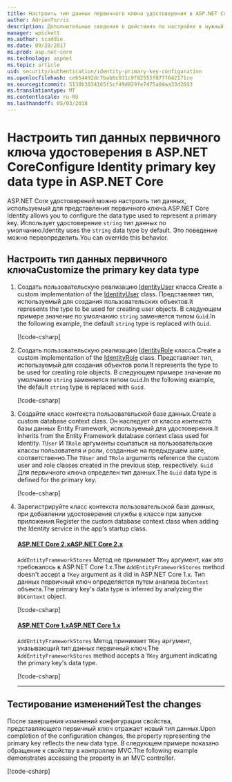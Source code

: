```yaml
---
title: Настроить тип данных первичного ключа удостоверения в ASP.NET Core
author: AdrienTorris
description: Дополнительные сведения о действиях по настройке в нужный тип данных используется для ASP.NET Core Identity первичного ключа.
manager: wpickett
ms.author: scaddie
ms.date: 09/28/2017
ms.prod: asp.net-core
ms.technology: aspnet
ms.topic: article
uid: security/authentication/identity-primary-key-configuration
ms.openlocfilehash: ce654492dc7bab6c031c9f82555f877f642171ce
ms.sourcegitcommit: 5130b3034165f5cf49d829fe7475a84aa33d2693
ms.translationtype: MT
ms.contentlocale: ru-RU
ms.lasthandoff: 05/03/2018
---
```

# <a name="configure-identity-primary-key-data-type-in-aspnet-core"></a><span data-ttu-id="9402c-103">Настроить тип данных первичного ключа удостоверения в ASP.NET Core</span><span class="sxs-lookup"><span data-stu-id="9402c-103">Configure Identity primary key data type in ASP.NET Core</span></span>

<span data-ttu-id="9402c-104">ASP.NET Core удостоверений можно настроить тип данных, используемый для представления первичного ключа.</span><span class="sxs-lookup"><span data-stu-id="9402c-104">ASP.NET Core Identity allows you to configure the data type used to represent a primary key.</span></span> <span data-ttu-id="9402c-105">Использует удостоверение `string` тип данных по умолчанию.</span><span class="sxs-lookup"><span data-stu-id="9402c-105">Identity uses the `string` data type by default.</span></span> <span data-ttu-id="9402c-106">Это поведение можно переопределить.</span><span class="sxs-lookup"><span data-stu-id="9402c-106">You can override this behavior.</span></span>

## <a name="customize-the-primary-key-data-type"></a><span data-ttu-id="9402c-107">Настроить тип данных первичного ключа</span><span class="sxs-lookup"><span data-stu-id="9402c-107">Customize the primary key data type</span></span>

1. <span data-ttu-id="9402c-108">Создать пользовательскую реализацию [IdentityUser](/dotnet/api/microsoft.aspnetcore.identity.entityframeworkcore.identityuser-1) класса.</span><span class="sxs-lookup"><span data-stu-id="9402c-108">Create a custom implementation of the [IdentityUser](/dotnet/api/microsoft.aspnetcore.identity.entityframeworkcore.identityuser-1) class.</span></span> <span data-ttu-id="9402c-109">Представляет тип, используемый для создания пользовательских объектов.</span><span class="sxs-lookup"><span data-stu-id="9402c-109">It represents the type to be used for creating user objects.</span></span> <span data-ttu-id="9402c-110">В следующем примере значение по умолчанию `string` заменяется типом `Guid`.</span><span class="sxs-lookup"><span data-stu-id="9402c-110">In the following example, the default `string` type is replaced with `Guid`.</span></span>

    [!code-csharp[](identity/sample/src/ASPNET-IdentityDemo-PrimaryKeysConfig/Models/ApplicationUser.cs?highlight=4&range=7-13)]

2. <span data-ttu-id="9402c-111">Создать пользовательскую реализацию [IdentityRole](/dotnet/api/microsoft.aspnetcore.identity.entityframeworkcore.identityrole-1) класса.</span><span class="sxs-lookup"><span data-stu-id="9402c-111">Create a custom implementation of the [IdentityRole](/dotnet/api/microsoft.aspnetcore.identity.entityframeworkcore.identityrole-1) class.</span></span> <span data-ttu-id="9402c-112">Представляет тип, используемый для создания объектов роли.</span><span class="sxs-lookup"><span data-stu-id="9402c-112">It represents the type to be used for creating role objects.</span></span> <span data-ttu-id="9402c-113">В следующем примере значение по умолчанию `string` заменяется типом `Guid`.</span><span class="sxs-lookup"><span data-stu-id="9402c-113">In the following example, the default `string` type is replaced with `Guid`.</span></span>

    [!code-csharp[](identity/sample/src/ASPNET-IdentityDemo-PrimaryKeysConfig/Models/ApplicationRole.cs?highlight=3&range=7-12)]

3. <span data-ttu-id="9402c-114">Создайте класс контекста пользовательской базе данных.</span><span class="sxs-lookup"><span data-stu-id="9402c-114">Create a custom database context class.</span></span> <span data-ttu-id="9402c-115">Он наследует от класса контекста базы данных Entity Framework, используемый для удостоверения.</span><span class="sxs-lookup"><span data-stu-id="9402c-115">It inherits from the Entity Framework database context class used for Identity.</span></span> <span data-ttu-id="9402c-116">`TUser` И `TRole` аргументы ссылаться на пользовательские классы пользователя и роли, созданные на предыдущем шаге, соответственно.</span><span class="sxs-lookup"><span data-stu-id="9402c-116">The `TUser` and `TRole` arguments reference the custom user and role classes created in the previous step, respectively.</span></span> <span data-ttu-id="9402c-117">`Guid` Для первичного ключа определен тип данных.</span><span class="sxs-lookup"><span data-stu-id="9402c-117">The `Guid` data type is defined for the primary key.</span></span>

    [!code-csharp[](identity/sample/src/ASPNET-IdentityDemo-PrimaryKeysConfig/Data/ApplicationDbContext.cs?highlight=3&range=9-26)]

4. <span data-ttu-id="9402c-118">Зарегистрируйте класс контекста пользовательской базе данных, при добавлении удостоверения службы в классе при запуске приложения.</span><span class="sxs-lookup"><span data-stu-id="9402c-118">Register the custom database context class when adding the Identity service in the app's startup class.</span></span>

   #### <a name="aspnet-core-2xtabaspnetcore2x"></a>[<span data-ttu-id="9402c-119">ASP.NET Core 2.x</span><span class="sxs-lookup"><span data-stu-id="9402c-119">ASP.NET Core 2.x</span></span>](#tab/aspnetcore2x/)
    <span data-ttu-id="9402c-120">`AddEntityFrameworkStores` Метод не принимает `TKey` аргумент, как это требовалось в ASP.NET Core 1.x.</span><span class="sxs-lookup"><span data-stu-id="9402c-120">The `AddEntityFrameworkStores` method doesn't accept a `TKey` argument as it did in ASP.NET Core 1.x.</span></span> <span data-ttu-id="9402c-121">Тип данных первичный ключ определяется путем анализа `DbContext` объекта.</span><span class="sxs-lookup"><span data-stu-id="9402c-121">The primary key's data type is inferred by analyzing the `DbContext` object.</span></span>

    [!code-csharp[](identity/sample/src/ASPNETv2-IdentityDemo-PrimaryKeysConfig/Startup.cs?highlight=6-8&range=25-37)]

   #### <a name="aspnet-core-1xtabaspnetcore1x"></a>[<span data-ttu-id="9402c-122">ASP.NET Core 1.x</span><span class="sxs-lookup"><span data-stu-id="9402c-122">ASP.NET Core 1.x</span></span>](#tab/aspnetcore1x/)
    <span data-ttu-id="9402c-123">`AddEntityFrameworkStores` Метод принимает `TKey` аргумент, указывающий тип данных первичный ключ.</span><span class="sxs-lookup"><span data-stu-id="9402c-123">The `AddEntityFrameworkStores` method accepts a `TKey` argument indicating the primary key's data type.</span></span>

    [!code-csharp[](identity/sample/src/ASPNET-IdentityDemo-PrimaryKeysConfig/Startup.cs?highlight=9-11&range=39-55)]

   * * *
## <a name="test-the-changes"></a><span data-ttu-id="9402c-124">Тестирование изменений</span><span class="sxs-lookup"><span data-stu-id="9402c-124">Test the changes</span></span>

<span data-ttu-id="9402c-125">После завершения изменений конфигурации свойства, представляющего первичный ключ отражает новый тип данных.</span><span class="sxs-lookup"><span data-stu-id="9402c-125">Upon completion of the configuration changes, the property representing the primary key reflects the new data type.</span></span> <span data-ttu-id="9402c-126">В следующем примере показано обращение к свойству в контроллер MVC.</span><span class="sxs-lookup"><span data-stu-id="9402c-126">The following example demonstrates accessing the property in an MVC controller.</span></span>

[!code-csharp[](identity/sample/src/ASPNET-IdentityDemo-PrimaryKeysConfig/Controllers/AccountController.cs?name=snippet_GetCurrentUserId&highlight=6)]
